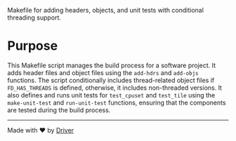 <!--------------------------------------------------------------------------------->
<!-- IMPORTANT: This file is auto-generated by Driver (https://driver.ai). -------->
<!-- Manual edits may be overwritten on future commits. --------------------------->
<!--------------------------------------------------------------------------------->

Makefile for adding headers, objects, and unit tests with conditional threading support.

# Purpose
This Makefile script manages the build process for a software project. It adds header files and object files using the `add-hdrs` and `add-objs` functions. The script conditionally includes thread-related object files if `FD_HAS_THREADS` is defined, otherwise, it includes non-threaded versions. It also defines and runs unit tests for `test_cpuset` and `test_tile` using the `make-unit-test` and `run-unit-test` functions, ensuring that the components are tested during the build process.

---
Made with ❤️ by [Driver](https://www.driver.ai/)